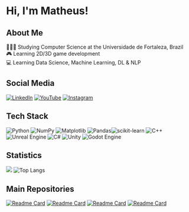 # Hi, I'm Matheus!

## About Me

👩🏻‍🎓 Studying Computer Science at the Universidade de Fortaleza, Brazil <br/>
🎮 Learning 2D/3D game development <br/>
💻 Learning Data Science, Machine Learning, DL & NLP

## Social Media

[![LinkedIn](https://img.shields.io/badge/linkedin-%230077B5.svg?style=for-the-badge&logo=linkedin&logoColor=white)](https://www.linkedin.com/in/matheus-najal-cruz-ba20b3296/) [![YouTube](https://img.shields.io/badge/YouTube-%23FF0000.svg?style=for-the-badge&logo=YouTube&logoColor=white)](https://www.youtube.com/@matheusnajal) [![Instagram](https://img.shields.io/badge/Instagram-%23E4405F.svg?style=for-the-badge&logo=Instagram&logoColor=white)](https://www.instagram.com/matheusnajal/)

## Tech Stack

![Python](https://img.shields.io/badge/python-3670A0?style=for-the-badge&logo=python&logoColor=ffdd54) ![NumPy](https://img.shields.io/badge/numpy-%23013243.svg?style=for-the-badge&logo=numpy&logoColor=white) ![Matplotlib](https://img.shields.io/badge/Matplotlib-%23ffffff.svg?style=for-the-badge&logo=Matplotlib&logoColor=black) ![Pandas](https://img.shields.io/badge/pandas-%23150458.svg?style=for-the-badge&logo=pandas&logoColor=white)![scikit-learn](https://img.shields.io/badge/scikit--learn-%23F7931E.svg?style=for-the-badge&logo=scikit-learn&logoColor=white) ![C++](https://img.shields.io/badge/c++-%2300599C.svg?style=for-the-badge&logo=c%2B%2B&logoColor=white) ![Unreal Engine](https://img.shields.io/badge/unrealengine-%23313131.svg?style=for-the-badge&logo=unrealengine&logoColor=white) ![C#](https://img.shields.io/badge/c%23-%23239120.svg?style=for-the-badge&logo=csharp&logoColor=white) ![Unity](https://img.shields.io/badge/unity-%23000000.svg?style=for-the-badge&logo=unity&logoColor=white) ![Godot Engine](https://img.shields.io/badge/GODOT-%23FFFFFF.svg?style=for-the-badge&logo=godot-engine) 
## Statistics

![](https://github-readme-stats.vercel.app/api?username=matheusnajal&show_icons=true&theme=algolia&line_height=20) ![Top Langs](https://github-readme-stats.vercel.app/api/top-langs/?username=matheusnajal&layout=compact&theme=algolia&card_width=330px)

## Main Repositories

[![Readme Card](https://github-readme-stats.vercel.app/api/pin/?username=matheusnajal&repo=Depths-of-the-Mind&theme=algolia&cache_bust=${Math.random()})](https://github.com/matheusnajal/Depths-of-the-Mind)
[![Readme Card](https://github-readme-stats.vercel.app/api/pin/?username=matheusnajal&repo=100-Days-Of-Code&theme=algolia&cache_bust=${Math.random()})](https://github.com/matheusnajal/100-Days-Of-Code)
[![Readme Card](https://github-readme-stats.vercel.app/api/pin/?username=matheusnajal&repo=Beecrowd&theme=algolia&cache_bust=${Math.random()})](https://github.com/matheusnajal/Beecrowd)
[![Readme Card](https://github-readme-stats.vercel.app/api/pin/?username=matheusnajal&repo=A-Vinganca-de-Blaid-2D&theme=algolia&cache_bust=${Math.random()})](https://github.com/matheusnajal/A-Vinganca-de-Blaid-2D)
